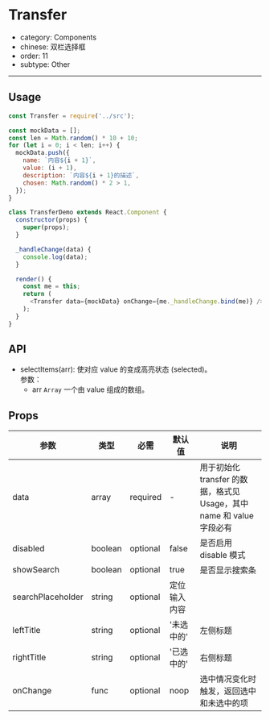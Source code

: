 # Transfer

- category: Components
- chinese: 双栏选择框
- order: 11
- subtype: Other

---

## Usage

```javascript
const Transfer = require('../src');

const mockData = [];
const len = Math.random() * 10 + 10;
for (let i = 0; i < len; i++) {
  mockData.push({
    name: `内容${i + 1}`,
    value: (i + 1),
    description: `内容${i + 1}的描述`,
    chosen: Math.random() * 2 > 1,
  });
}

class TransferDemo extends React.Component {
  constructor(props) {
    super(props);
  }

  _handleChange(data) {
    console.log(data);
  }

  render() {
    const me = this;
    return (
      <Transfer data={mockData} onChange={me._handleChange.bind(me)} />
    );
  }
}
```

## API

* selectItems(arr): 使对应 value 的变成高亮状态 (selected)。    
参数：  
    * arr `Array` 一个由 value 组成的数组。

## Props

|参数|类型|必需|默认值|说明|
|---|----|---|----|---|
|data|array|required|-|用于初始化 transfer 的数据，格式见 Usage，其中 name 和 value 字段必有|
|disabled|boolean|optional|false|是否启用 disable 模式|
|showSearch|boolean|optional|true|是否显示搜索条|
|searchPlaceholder|string|optional|定位输入内容||
|leftTitle|string|optional|'未选中的'|左侧标题|
|rightTitle|string|optional|'已选中的'|右侧标题|
|onChange|func|optional|noop|选中情况变化时触发，返回选中和未选中的项|
